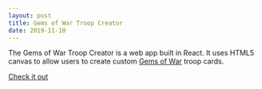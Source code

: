 ```yaml
---
layout: post
title: Gems of War Troop Creator
date: 2019-11-10
---
```


The Gems of War Troop Creator is a web app built in React. It uses HTML5 canvas to allow users to create custom [Gems of War](https://gemsofwar.com/) troop cards.

[Check it out](https://elitemastereric.github.io/gow-troop-creator/)
